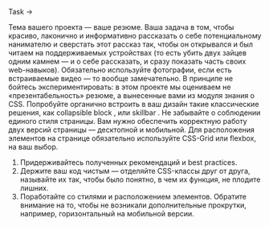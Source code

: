 Task ->

Тема вашего проекта — ваше резюме. Ваша задача в том, чтобы красиво, лаконично и информативно рассказать о себе потенциальному нанимателю и сверстать этот рассказ так, чтобы он открывался и был читаем на поддерживаемых устройствах (то есть убить двух зайцев одним камнем — и о себе рассказать, и сразу показать часть своих web-навыков). Обязательно используйте фотографии, если есть встраиваемые видео — то вообще замечательно. В принципе не бойтесь экспериментировать: в этом проекте мы оцениваем не «презентабельность» резюме, а вынесенные вами из модуля знания о CSS.
Попробуйте органично встроить в ваш дизайн такие классические решения, как collapsible block , или skillbar . Не забывайте о соблюдении единого стиля страницы.
Вам нужно обеспечить корректную работу двух версий страницы — десктопной и мобильной. Для расположения элементов на странице обязательно используйте CSS-Grid или flexbox, на ваш выбор.

1. Придерживайтесь полученных рекомендаций и best practices.
2. Держите ваш код чистым — отделяйте CSS-классы друг от друга, называйте их так, чтобы было понятно, в чем их функция, не плодите лишних.
3. Поработайте со стилями и расположением элементов. Обратите внимание на то, чтобы не возникали дополнительные прокрутки, например, горизонтальный на мобильной версии.
